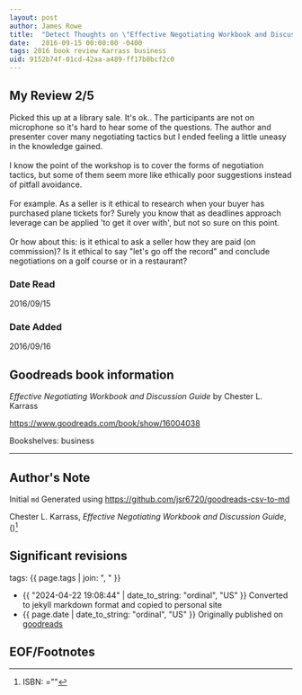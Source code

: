 ```yaml
---
layout: post
author: James Rowe
title:  "Detect Thoughts on \"Effective Negotiating Workbook and Discussion Guide\""
date:   2016-09-15 00:00:00 -0400
tags: 2016 book review Karrass business
uid: 9152b74f-01cd-42aa-a489-ff17b8bcf2c0
---
```


<!-- highly dependent on how you personally use jekyll templates, and how you want this to show up -->
<!-- escape any jekyll keys with double brackets -->

## My Review 2/5

Picked this up at a library sale. It's ok.. The participants are not on microphone so it's hard to hear some of the questions. The author and presenter cover many negotiating tactics but I ended feeling a little uneasy in the knowledge gained.<br/><br/>I know the point of the workshop is to cover the forms of negotiation tactics, but some of them seem more like ethically poor suggestions instead of pitfall avoidance.<br/><br/>For example. As a seller is it ethical to research when your buyer has purchased plane tickets for? Surely you know that as deadlines approach leverage can be applied 'to get it over with', but not so sure on this point.<br/><br/>Or how about this: is it ethical to ask a seller how they are paid (on commission)? Is it ethical to say "let's go off the record" and conclude negotiations on a golf course or in a restaurant?

### Date Read
2016/09/15

### Date Added
2016/09/16

## Goodreads book information

*Effective Negotiating Workbook and Discussion Guide* by Chester L. Karrass

https://www.goodreads.com/book/show/16004038

Bookshelves: business

---

## Author's Note

Initial `md` Generated using https://github.com/jsr6720/goodreads-csv-to-md

Chester L. Karrass, *Effective Negotiating Workbook and Discussion Guide*,    ()[^1]

## Significant revisions

tags: {{ page.tags | join: ", " }} <!-- todo move this somewhere -->

- {{ "2024-04-22 19:08:44" | date_to_string: "ordinal", "US" }} Converted to jekyll markdown format and copied to personal site
- {{ page.date | date_to_string: "ordinal", "US" }} Originally published on [goodreads](https://www.goodreads.com)

## EOF/Footnotes

[^1]: ISBN: =""